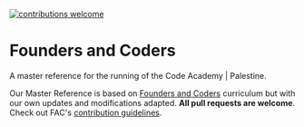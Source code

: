 [![contributions welcome](https://img.shields.io/badge/contributions-welcome-brightgreen.svg?style=flat)](https://github.com/foundersandcoders/master-reference/issues)

# Founders and Coders

A master reference for the running of the Code Academy | Palestine.

Our Master Reference is based on [Founders and Coders](http://www.foundersandcoders.com) curriculum but with our own updates and modifications adapted.
**All pull requests are welcome**. Check out FAC's [contribution guidelines](https://github.com/foundersandcoders/master-reference/blob/master/CONTRIBUTING.md).
